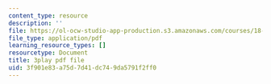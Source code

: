 ```yaml
---
content_type: resource
description: ''
file: https://ol-ocw-studio-app-production.s3.amazonaws.com/courses/18-01sc-single-variable-calculus-fall-2010/3f901e83a75d7d41dc749da5791f2ff0_kCPVBl953eY.pdf
file_type: application/pdf
learning_resource_types: []
resourcetype: Document
title: 3play pdf file
uid: 3f901e83-a75d-7d41-dc74-9da5791f2ff0
---
```

